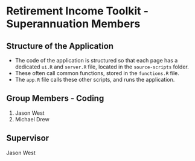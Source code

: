 # Retirement Income Toolkit - Superannuation Members
## Structure of the Application

* The code of the application is structured so that each page has a dedicated `ui.R` and `server.R` file, located in the `source-scripts` folder. 
* These often call common functions, stored in the `functions.R` file. 
* The `app.R` file calls these other scripts, and runs the application.

## Group Members - Coding
1. Jason West
2. Michael Drew 

## Supervisor
Jason West
